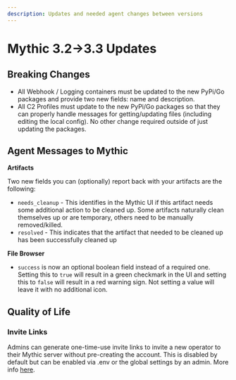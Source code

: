 ```yaml
---
description: Updates and needed agent changes between versions
---
```


# Mythic 3.2->3.3 Updates

## Breaking Changes

* All Webhook / Logging containers must be updated to the new PyPi/Go packages and provide two new fields: name and description.
* All C2 Profiles must update to the new PyPi/Go packages so that they can properly handle messages for getting/updating files (including editing the local config). No other change required outside of just updating the packages.

## Agent Messages to Mythic

**Artifacts**

Two new fields you can (optionally) report back with your artifacts are the following:

* `needs_cleanup` - This identifies in the Mythic UI if this artifact needs some additional action to be cleaned up. Some artifacts naturally clean themselves up or are temporary, others need to be manually removed/killed.
* `resolved` - This indicates that the artifact that needed to be cleaned up has been successfully cleaned up

**File Browser**

* `success` is now an optional boolean field instead of a required one. Setting this to `true` will result in a green checkmark in the UI and setting this to `false` will result in a red warning sign. Not setting a value will leave it with no additional icon.

## Quality of Life

### Invite Links

Admins can generate one-time-use invite links to invite a new operator to their Mythic server without pre-creating the account. This is disabled by default but can be enabled via .env or the global settings by an admin. More info [here](mythic-3.2-greater-than-3.3-updates.md#invite-links).
